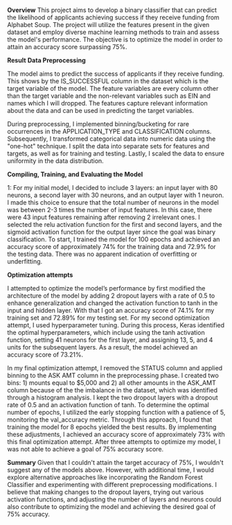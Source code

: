 **Overview**
  This project aims to develop a binary classifier that can predict the likelihood of applicants achieving success if they receive funding from Alphabet Soup. The project will utilize the features present in the given dataset and employ diverse machine learning methods to train and assess the model's performance. The objective is to optimize the model in order to attain an accuracy score surpassing 75%.
  
 
**Result**
 **Data Preprocessing**
  
The model aims to predict the success of applicants if they receive funding. This shows by the IS_SUCCESSFUL column in the dataset which is the target variable of the model. The feature variables are every column other than the target variable and the non-relevant variables such as EIN and names which I will dropped. The features capture relevant information about the data and can be used in predicting the target variables. 

During preprocessing, I implemented binning/bucketing for rare occurrences in the APPLICATION_TYPE and CLASSIFICATION columns. Subsequently, I transformed categorical data into numeric data using the "one-hot" technique. I split the data into separate sets for features and targets, as well as for training and testing. Lastly, I scaled the data to ensure uniformity in the data distribution.


**Compiling, Training, and Evaluating the Model**

1: For my initial model, I decided to include 3 layers: an input layer with 80 neurons, a second layer with 30 neurons, and an output layer with 1 neuron. I made this choice to ensure that the total number of neurons in the model was between 2-3 times the number of input features. In this case, there were 43 input features remaining after removing 2 irrelevant ones. I selected the relu activation function for the first and second layers, and the sigmoid activation function for the output layer since the goal was binary classification. To start, I trained the model for 100 epochs and achieved an accuracy score of approximately 74% for the training data and 72.9% for the testing data. There was no apparent indication of overfitting or underfitting.

**Optimization attempts**

I attempted to optimize the model’s performance by first modified the architecture of the model by adding 2 dropout layers with a rate of 0.5 to enhance generalization and changed the activation function to tanh in the input and hidden layer. With that I got an accuracy score of 74.1% for my training set and 72.89% for my testing set.
For my second optimization attempt, I used hyperparameter tuning. During this process, Keras identified the optimal hyperparameters, which include using the tanh activation function, setting 41 neurons for the first layer, and assigning 13, 5, and 4 units for the subsequent layers. As a result, the model achieved an accuracy score of 73.21%.

In my final optimization attempt, I removed the STATUS column and applied binning to the ASK AMT column in the preprocessing phase. I created two bins: 1) mounts equal to $5,000 and 2) all other amounts in the ASK_AMT column because of the the imbalance in the dataset, which was identified through a histogram analysis. I kept the two dropout layers with a dropout rate of 0.5 and an activation function of tanh. To determine the optimal number of epochs, I utilized the early stopping function with a patience of 5, monitoring the val_accuracy metric. Through this approach, I found that training the model for 8 epochs yielded the best results. By implementing these adjustments, I achieved an accuracy score of approximately 73% with this final optimization attempt. After three attempts to optimize my model, I was not able to achieve a goal of 75% accuracy score.


**Summary**
Given that I couldn't attain the target accuracy of 75%, I wouldn't suggest any of the models above. However, with additional time, I would explore alternative approaches like incorporating the Random Forest Classifier and experimenting with different preprocessing modifications. I believe that making changes to the dropout layers, trying out various activation functions, and adjusting the number of layers and neurons could also contribute to optimizing the model and achieving the desired goal of 75% accuracy.
